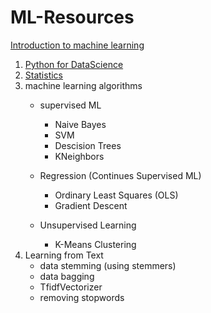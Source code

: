 # ML-Resources



[Introduction to machine learning](https://classroom.udacity.com/courses/ud120)

1. [Python for DataScience](https://github.com/rburade21/ML-Resources/blob/master/Python%20for%20datascience.md)
2. [Statistics](https://www.udacity.com/course/ud827)
3. machine learning algorithms
    * supervised ML
      * Naive Bayes
      * SVM
      * Descision Trees
      * KNeighbors
    * Regression (Continues Supervised ML) 
      * Ordinary Least Squares (OLS)
      * Gradient Descent
      
    * Unsupervised Learning
      * K-Means Clustering  
  4. Learning from Text
      * data stemming (using stemmers)
      * data bagging
      * TfidfVectorizer
      * removing stopwords
    
   
      
